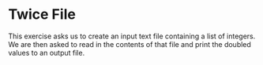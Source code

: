 # Twice File

This exercise asks us to create an input text file containing a list of integers. We are then asked to read in the contents of that file and print the doubled values to an output file.